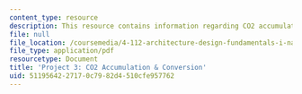 ```yaml
---
content_type: resource
description: This resource contains information regarding CO2 accumulation & conversion.
file: null
file_location: /coursemedia/4-112-architecture-design-fundamentals-i-nano-machines-fall-2012/5119564227170c7982d4510cfe957762_MIT4_112F12_Doc_Ex3.pdf
file_type: application/pdf
resourcetype: Document
title: 'Project 3: CO2 Accumulation & Conversion'
uid: 51195642-2717-0c79-82d4-510cfe957762
---
```

